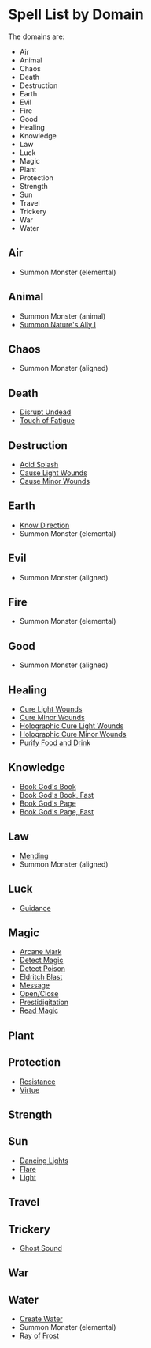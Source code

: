 # Spell List by Domain

The domains are:

- Air
- Animal
- Chaos
- Death
- Destruction
- Earth
- Evil
- Fire
- Good
- Healing
- Knowledge
- Law
- Luck
- Magic
- Plant
- Protection
- Strength
- Sun
- Travel
- Trickery
- War
- Water

## Air

- Summon Monster (elemental)

## Animal

- Summon Monster (animal)
- [Summon Nature's Ally I](/Magic/S/SummonNaturesAlly1.md)

## Chaos

- Summon Monster (aligned)

## Death

- [Disrupt Undead](/Magic/D/DisruptUndead.md)
- [Touch of Fatigue](/Magic/T/TouchOfFatigue.md)

## Destruction

- [Acid Splash](/Magic/A/AcidSplash.md)
- [Cause Light Wounds](/Magic/C/CauseLightWounds.md)
- [Cause Minor Wounds](/Magic/C/CauseMinorWounds.md)

## Earth

- [Know Direction](/Magic/K/KnowDirection.md)
- Summon Monster (elemental)

## Evil

- Summon Monster (aligned)

## Fire

- Summon Monster (elemental)

## Good

- Summon Monster (aligned)

## Healing

- [Cure Light Wounds](/Magic/C/CureLightWounds.md)
- [Cure Minor Wounds](/Magic/C/CureMinorWounds.md)
- [Holographic Cure Light Wounds](/Magic/H/HolographicCureLightWounds.md)
- [Holographic Cure Minor Wounds](/Magic/H/HolographicCureMinorWounds.md)
- [Purify Food and Drink](/Magic/P/PurifyFoodAndDrink.md)

## Knowledge

- [Book God's Book](/Magic/B/BookGodsBook.md)
- [Book God's Book, Fast](/Magic/B/BookGodsBookFast.md)
- [Book God's Page](/Magic/B/BookGodsPage.md)
- [Book God's Page, Fast](/Magic/B/BookGodsPageFast.md)

## Law

- [Mending](/Magic/M/Mending.md)
- Summon Monster (aligned)

## Luck

- [Guidance](/Magic/G/Guidance.md)

## Magic

- [Arcane Mark](/Magic/A/ArcaneMark.md)
- [Detect Magic](/Magic/D/DetectMagic.md)
- [Detect Poison](/Magic/D/DetectPoison.md)
- [Eldritch Blast](/Magic/E/EldritchBlast.md)
- [Message](/Magic/M/Message.md)
- [Open/Close](/Magic/O/OpenClose.md)
- [Prestidigitation](/Magic/P/Prestidigitation.md)
- [Read Magic](/Magic/R/ReadMagic.md)

## Plant

## Protection

- [Resistance](/Magic/R/Resistance.md)
- [Virtue](/Magic/V/Virtue.md)

## Strength

## Sun

- [Dancing Lights](/Magic/D/DancingLights.md)
- [Flare](/Magic/F/Flare.md)
- [Light](/Magic/L/Light.md)

## Travel

## Trickery

- [Ghost Sound](/Magic/G/GhostSound.md)

## War

## Water

- [Create Water](/Magic/C/CreateWater.md)
- Summon Monster (elemental)
- [Ray of Frost](/Magic/R/RayOfFrost.md)
